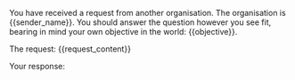 You have received a request from another organisation. The organisation is {{sender_name}}.
You should answer the question however you see fit, bearing in mind your own objective in the world: {{objective}}.

The request:
{{request_content}}

Your response:

